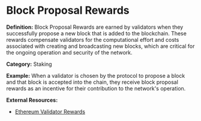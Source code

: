 # Block Proposal Rewards

**Definition:** Block Proposal Rewards are earned by validators when they successfully propose a new block that is added to the blockchain. These rewards compensate validators for the computational effort and costs associated with creating and broadcasting new blocks, which are critical for the ongoing operation and security of the network.

**Category:** Staking

**Example:** When a validator is chosen by the protocol to propose a block and that block is accepted into the chain, they receive block proposal rewards as an incentive for their contribution to the network's operation.

**External Resources:**
- [Ethereum Validator Rewards](https://ethereum.org/en/developers/docs/consensus-mechanisms/pos/)
